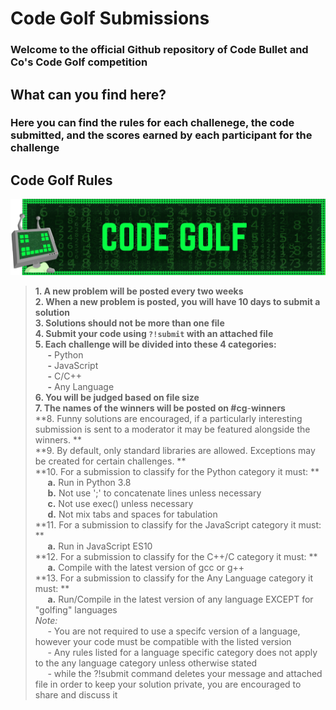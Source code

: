 # Code Golf Submissions

### Welcome to the official Github repository of Code Bullet and Co's Code Golf competition

## What can you find here?

### Here you can find the rules for each challenege, the code submitted, and the scores earned by each participant for the challenge

## Code Golf Rules

![alt text](https://github.com/CodeBullet-Community/Server-Files/raw/master/Banners/Normal%20Banners/banner%20code%20golf.png)


> **1. A new problem will be posted every two weeks**\
> **2. When a new problem is posted, you will have 10 days to submit a solution**\
> **3. Solutions should not be more than one file**\
> **4. Submit your code using `?!submit` with an attached file**\
> **5. Each challenge will be divided into these 4 categories:** \
>     **-** Python\
>     **-** JavaScript\
>     **-** C/C++\
>     **-** Any Language\
> **6. You will be judged based on file size**\
> **7. The names of the winners will be posted on #cg**-**winners**\
> **8. Funny solutions are encouraged, if a particularly interesting submission is sent to a moderator it may be featured alongside the winners. **\
> **9. By default, only standard libraries are allowed. Exceptions may be created for certain challenges. **\
> **10. For a submission to classify for the Python category it must: **\
>     **a.** Run in Python 3.8\
>     **b.** Not use ';' to concatenate lines unless necessary\
>     **c.** Not use exec() unless necessary\
>     **d.** Not mix tabs and spaces for tabulation\
> **11. For a submission to classify for the JavaScript category it must: **\
>     **a.** Run in JavaScript ES10\
> **12. For a submission to classify for the C++/C category it must: **\
>     **a.** Compile with the latest version of gcc or g++\
> **13. For a submission to classify for the Any Language category it must: **\
>     **a.** Run/Compile in the latest version of any language EXCEPT for "golfing" languages\
> *Note:* \
>     - You are not required to use a specifc version of a language, however your code must be compatible with the listed version\
>     - Any rules listed for a language specific category does not apply to the any language category unless otherwise stated\
>     - while the ?!submit command deletes your message and attached file in order to keep your solution private, you are encouraged to share and discuss it
